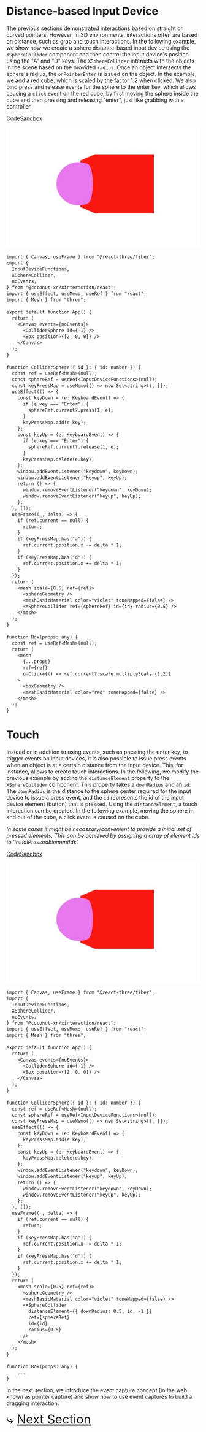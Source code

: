 # Distance-based Input Device

The previous sections demonstrated interactions based on straight or curved pointers. However, in 3D environments, interactions often are based on distance, such as grab and touch interactions. In the following example, we show how we create a sphere distance-based input device using the `XSphereCollider` component and then control the input device's position using the "A" and "D" keys. The `XSphereCollider` interacts with the objects in the scene based on the provided `radius`. Once an object intersects the sphere's radius, the `onPointerEnter` is issued on the object. In the example, we add a red cube, which is scaled by the factor 1.2 when clicked. We also bind press and release events for the sphere to the enter key, which allows causing a `click` event on the red cube, by first moving the sphere inside the cube and then pressing and releasing "enter", just like grabbing with a controller.

[CodeSandbox](https://codesandbox.io/s/xinteraction-distance-th5p4n?file=/src/app.tsx)

![Screenshot](./grab.jpg)

```tsx
import { Canvas, useFrame } from "@react-three/fiber";
import {
  InputDeviceFunctions,
  XSphereCollider,
  noEvents,
} from "@coconut-xr/xinteraction/react";
import { useEffect, useMemo, useRef } from "react";
import { Mesh } from "three";

export default function App() {
  return (
    <Canvas events={noEvents}>
      <ColliderSphere id={-1} />
      <Box position={[2, 0, 0]} />
    </Canvas>
  );
}

function ColliderSphere({ id }: { id: number }) {
  const ref = useRef<Mesh>(null);
  const sphereRef = useRef<InputDeviceFunctions>(null);
  const keyPressMap = useMemo(() => new Set<string>(), []);
  useEffect(() => {
    const keyDown = (e: KeyboardEvent) => {
      if (e.key === "Enter") {
        sphereRef.current?.press(1, e);
      }
      keyPressMap.add(e.key);
    };
    const keyUp = (e: KeyboardEvent) => {
      if (e.key === "Enter") {
        sphereRef.current?.release(1, e);
      }
      keyPressMap.delete(e.key);
    };
    window.addEventListener("keydown", keyDown);
    window.addEventListener("keyup", keyUp);
    return () => {
      window.removeEventListener("keydown", keyDown);
      window.removeEventListener("keyup", keyUp);
    };
  }, []);
  useFrame((_, delta) => {
    if (ref.current == null) {
      return;
    }
    if (keyPressMap.has("a")) {
      ref.current.position.x -= delta * 1;
    }
    if (keyPressMap.has("d")) {
      ref.current.position.x += delta * 1;
    }
  });
  return (
    <mesh scale={0.5} ref={ref}>
      <sphereGeometry />
      <meshBasicMaterial color="violet" toneMapped={false} />
      <XSphereCollider ref={sphereRef} id={id} radius={0.5} />
    </mesh>
  );
}

function Box(props: any) {
  const ref = useRef<Mesh>(null);
  return (
    <mesh
      {...props}
      ref={ref}
      onClick={() => ref.current?.scale.multiplyScalar(1.2)}
    >
      <boxGeometry />
      <meshBasicMaterial color="red" toneMapped={false} />
    </mesh>
  );
}
```

# Touch

Instead or in addition to using events, such as pressing the enter key, to trigger events on input devices, it is also possible to issue press events when an object is at a certain distance from the input device. This, for instance, allows to create touch interactions. In the following, we modify the previous example by adding the `distanceElement` property to the `XSphereCollider` component. This property takes a `downRadius` and an `id`. The `downRadius` is the distance to the sphere center required for the input device to issue a press event, and the `id` represents the id of the input device element (button) that is pressed. Using the `distanceElement`, a touch interaction can be created. In the following example, moving the sphere in and out of the cube, a click event is caused on the cube.

_In some cases it might be necassary/convenient to provide a initial set of pressed elements. This can be achieved by assigning a array of element ids to 'initialPressedElementIds'._

[CodeSandbox](https://codesandbox.io/s/xinteraction-touch-g5jv48?file=/src/app.tsx)

![Screenshot](./grab.jpg)

```tsx
import { Canvas, useFrame } from "@react-three/fiber";
import {
  InputDeviceFunctions,
  XSphereCollider,
  noEvents,
} from "@coconut-xr/xinteraction/react";
import { useEffect, useMemo, useRef } from "react";
import { Mesh } from "three";

export default function App() {
  return (
    <Canvas events={noEvents}>
      <ColliderSphere id={-1} />
      <Box position={[2, 0, 0]} />
    </Canvas>
  );
}

function ColliderSphere({ id }: { id: number }) {
  const ref = useRef<Mesh>(null);
  const sphereRef = useRef<InputDeviceFunctions>(null);
  const keyPressMap = useMemo(() => new Set<string>(), []);
  useEffect(() => {
    const keyDown = (e: KeyboardEvent) => {
      keyPressMap.add(e.key);
    };
    const keyUp = (e: KeyboardEvent) => {
      keyPressMap.delete(e.key);
    };
    window.addEventListener("keydown", keyDown);
    window.addEventListener("keyup", keyUp);
    return () => {
      window.removeEventListener("keydown", keyDown);
      window.removeEventListener("keyup", keyUp);
    };
  }, []);
  useFrame((_, delta) => {
    if (ref.current == null) {
      return;
    }
    if (keyPressMap.has("a")) {
      ref.current.position.x -= delta * 1;
    }
    if (keyPressMap.has("d")) {
      ref.current.position.x += delta * 1;
    }
  });
  return (
    <mesh scale={0.5} ref={ref}>
      <sphereGeometry />
      <meshBasicMaterial color="violet" toneMapped={false} />
      <XSphereCollider
        distanceElement={{ downRadius: 0.5, id: -1 }}
        ref={sphereRef}
        id={id}
        radius={0.5}
      />
    </mesh>
  );
}

function Box(props: any) {
    ...
}
```

In the next section, we introduce the event capture concept (in the web known as pointer capture) and show how to use event captures to build a dragging interaction.

<span style="font-size: 2rem">⤷ [Next Section](event-capture.md)</span>
